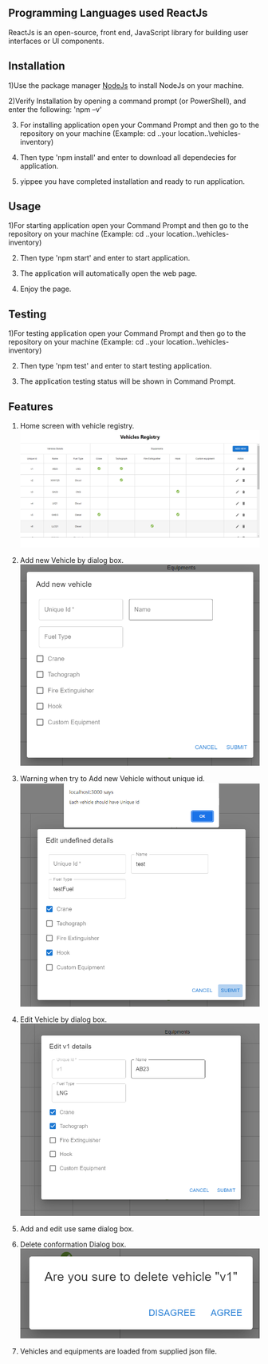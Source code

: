 ## Programming Languages used ReactJs

ReactJs is an open-source, front end, JavaScript library for building user interfaces or UI components.

## Installation

1)Use the package manager [NodeJs](https://nodejs.org/en/download/) to install NodeJs on your machine.

2)Verify Installation by opening a command prompt (or PowerShell), and enter the following: 'npm –v'

3. For installing application open your Command Prompt and then go to the repository on your machine (Example: cd ..your location..\vehicles-inventory)

4. Then type 'npm install' and enter to download all dependecies for application.

5. yippee you have completed installation and ready to run application.

## Usage

1)For starting application open your Command Prompt and then go to the repository on your machine (Example: cd ..your location..\vehicles-inventory)

2. Then type 'npm start' and enter to start application.

3. The application will automatically open the web page.

4. Enjoy the page.

## Testing

1)For testing application open your Command Prompt and then go to the repository on your machine (Example: cd ..your location..\vehicles-inventory)

2. Then type 'npm test' and enter to start testing application.

3. The application testing status will be shown in Command Prompt.

## Features

1. Home screen with vehicle registry.
   ![Home Screen](./src/Images/HomeScreen.png)

2. Add new Vehicle by dialog box.
   ![New Vehicle Dialog](./src/Images/NewVehicleDialog.png)

3. Warning when try to Add new Vehicle without unique id.
   ![No Id Warning](./src/Images/NoIdWarning.png)

4. Edit Vehicle by dialog box.
   ![Edit Vechile Dialog](./src/Images/EditVehicleDialog.png)

5. Add and edit use same dialog box.

6. Delete conformation Dialog box.
   ![Delete Vechile Conformation Dialog](./src/Images/DeleteConformation.png)

7. Vehicles and equipments are loaded from supplied json file.
